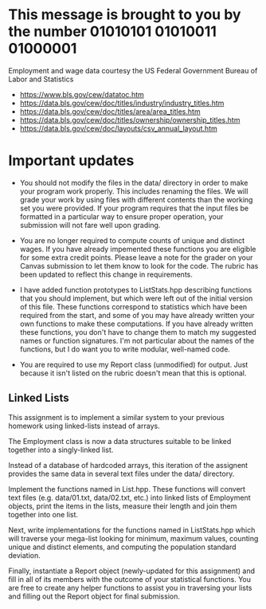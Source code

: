 # This message is brought to you by the number 01010101 01010011 01000001

Employment and wage data courtesy the US Federal Government Bureau of Labor and
Statistics

* https://www.bls.gov/cew/datatoc.htm
* https://data.bls.gov/cew/doc/titles/industry/industry_titles.htm
* https://data.bls.gov/cew/doc/titles/area/area_titles.htm
* https://data.bls.gov/cew/doc/titles/ownership/ownership_titles.htm
* https://data.bls.gov/cew/doc/layouts/csv_annual_layout.htm

# Important updates

* You should not modify the files in the data/ directory in order to make
  your program work properly. This includes renaming the files.  We will grade
  your work by using files with different contents than the working set you
  were provided. If your program requires that the input files be formatted in
  a particular way to ensure proper operation, your submission will not fare
  well upon grading.

* You are no longer required to compute counts of unique and distinct wages. If
  you have already impemented these functions you are eligible for some extra
  credit points. Please leave a note for the grader on your Canvas submission
  to let them know to look for the code. The rubric has been updated to reflect
  this change in requirements.

* I have added function prototypes to ListStats.hpp describing functions that
  you should implement, but which were left out of the initial version of this
  file. These functions correspond to statistics which have been required from
  the start, and some of you may have already written your own functions to
  make these computations. If you have already written these functions, you
  don't have to change them to match my suggested names or function signatures.
  I'm not particular about the names of the functions, but I do want you to
  write modular, well-named code.

* You are required to use my Report class (unmodified) for output. Just because
  it isn't listed on the rubric doesn't mean that this is optional.


## Linked Lists

This assignment is to implement a similar system to your previous homework
using linked-lists instead of arrays.

The Employment class is now a data structures suitable to be linked together
into a singly-linked list.

Instead of a database of hardcoded arrays, this iteration of the assignent
provides the same data in several text files under the data/ directory.

Implement the functions named in List.hpp. These functions will convert text
files (e.g.  data/01.txt, data/02.txt, etc.) into linked lists of Employment
objects, print the items in the lists, measure their length and join them
together into one list.

Next, write implementations for the functions named in ListStats.hpp which will
traverse your mega-list looking for minimum, maximum values, counting unique
and distinct elements, and computing the population standard deviation.

Finally, instantiate a Report object (newly-updated for this assignment) and
fill in all of its members with the outcome of your statistical functions.  You
are free to create any helper functions to assist you in traversing your lists
and filling out the Report object for final submission.